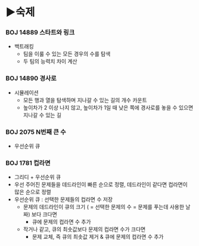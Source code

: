 # ▶숙제

### BOJ 14889 스타트와 링크
- 백트래킹
  - 팀을 이룰 수 있는 모든 경우의 수를 탐색
  - 두 팀의 능력치 차이 계산

### BOJ 14890 경사로
- 시뮬레이션
  - 모든 행과 열을 탐색하며 지나갈 수 있는 길의 개수 카운트
  - 높이차가 2 이상 나지 않고, 높이차가 1일 때 낮은 쪽에 경사로를 놓을 수 있으면 지나갈 수 있는 길

### BOJ 2075 N번째 큰 수
- 우선순위 큐

### BOJ 1781 컵라면
- 그리디 + 우선순위 큐
- 우선 주어진 문제들을 데드라인이 빠른 순으로 정렬, 데드라인이 같다면 컵라면이 많은 순으로 정렬
- 우선순위 큐 : 선택한 문제들의 컵라면 수 저장
  - 문제의 데드라인이 큐의 크기 ( = 선택한 문제의 수 = 문제를 푸는데 사용한 날짜) 보다 크다면
    - 큐에 문제의 컵라면 수 추가
  - 작거나 같고, 큐의 최솟값보다 문제의 컵라면 수가 크다면
    - 문제 교체, 즉 큐의 최솟값 제거 & 큐에 문제의 컵라면 수 추가

### 

### 

### 

### 